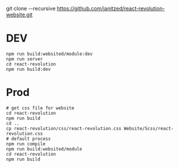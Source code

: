 git clone --recursive https://github.com/janitzed/react-revolution-website.git

# DEV

    npm run build:websited/module:dev
    npm run server
    cd react-revolution
    npm run build:dev

# Prod

    # get css file for website
    cd react-revolution
    npm run build
    cd ..
    cp react-revolution/css/react-revolution.css Website/Scss/react-revolution.css
    # default process
    npm run compile
    npm run build:websited/module
    cd react-revolution
    npm run build
